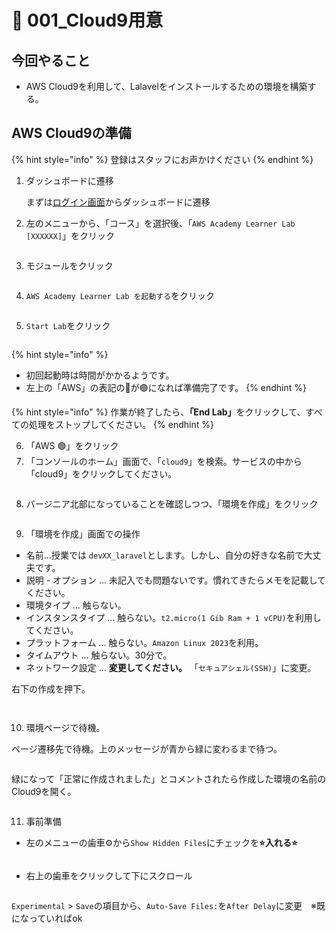 # 🍥 001\_Cloud9用意

## 今回やること

* AWS Cloud9を利用して、Lalavelをインストールするための環境を構築する。

## AWS Cloud9の準備

{% hint style="info" %}
登録はスタッフにお声かけください
{% endhint %}

1.  ダッシュボードに遷移

    まずは[ログイン画面](https://awsacademy.instructure.com/login/canvas)からダッシュボードに遷移&#x20;
2. 左のメニューから、「コース」を選択後、「`AWS Academy Learner Lab [XXXXXX]`」をクリック

<figure><img src="../.gitbook/assets/laravel/001/laravel_001.png" alt=""><figcaption></figcaption></figure>

3. モジュールをクリック

<figure><img src="../.gitbook/assets/laravel/001/laravel_002.png" alt=""><figcaption></figcaption></figure>

4. `AWS Academy Learner Lab を起動する`をクリック

<figure><img src="../.gitbook/assets/laravel/001/laravel_003.png" alt=""><figcaption></figcaption></figure>

5. `Start Lab`をクリック

<figure><img src="../.gitbook/assets/laravel/001/laravel_004.png" alt=""><figcaption></figcaption></figure>

{% hint style="info" %}
* 初回起動時は時間がかかるようです。&#x20;
* 左上の「AWS」の表記の🔴が🟢になれば準備完了です。
{% endhint %}

{% hint style="info" %}
作業が終了したら、**「End Lab」**&#x3092;クリックして、すべての処理をストップしてください。
{% endhint %}

6. 「AWS 🟢」をクリック
7. 「コンソールのホーム」画面で、「`cloud9`」を検索。サービスの中から「cloud9」をクリックしてください。

<figure><img src="../.gitbook/assets/laravel/001/laravel_005.png" alt=""><figcaption></figcaption></figure>

8. バージニア北部になっていることを確認しつつ、「環境を作成」をクリック

<figure><img src="../.gitbook/assets/laravel/001/laravel_006.png" alt=""><figcaption></figcaption></figure>

9. 「環境を作成」画面での操作

* 名前...授業では `devXX_laravel`とします。しかし、自分の好きな名前で大丈夫です。
* 説明 - オプション ... 未記入でも問題ないです。慣れてきたらメモを記載してください。
* 環境タイプ ... 触らない。
* インスタンスタイプ ... 触らない。`t2.micro(1 Gib Ram + 1 vCPU)`を利用してください。
* プラットフォーム ... 触らない。`Amazon Linux 2023`を利用。
* タイムアウト ... 触らない。30分で。
* ネットワーク設定 ... **変更してください。** 「`セキュアシェル(SSH)`」に変更。

右下の作成を押下。

<figure><img src="../.gitbook/assets/laravel/001/laravel_007.png" alt=""><figcaption></figcaption></figure>

<figure><img src="../.gitbook/assets/laravel/001/laravel_008.png" alt=""><figcaption></figcaption></figure>

10. 環境ページで待機。

ページ遷移先で待機。上のメッセージが青から緑に変わるまで待つ。

<figure><img src="../.gitbook/assets/laravel/001/laravel_009.png" alt=""><figcaption></figcaption></figure>

緑になって「正常に作成されました」とコメントされたら作成した環境の名前のCloud9を開く。

<figure><img src="../.gitbook/assets/laravel/001/laravel_010.png" alt=""><figcaption></figcaption></figure>

11. 事前準備

* 左のメニューの歯車⚙️から`Show Hidden Files`にチェック&#x3092;**⭐️入れる⭐️**&#x20;

<figure><img src="../.gitbook/assets/laravel/001/laravel_011.png" alt=""><figcaption></figcaption></figure>

* 右上の歯車をクリックして下にスクロール

<figure><img src="../.gitbook/assets/laravel/001/laravel_012.png" alt=""><figcaption></figcaption></figure>

`Experimental` > `Save`の項目から、`Auto-Save Files:`を`After Delay`に変更　※既になっていればok
